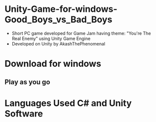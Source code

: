 # Unity-Game-for-windows-Good_Boys_vs_Bad_Boys
* Short PC game developed for Game Jam having theme: "You're The Real Enemy" using Unity Game Engine
* Developed on Unity by AkashThePhenomenal

# Download for windows
## Play as you go

# Languages Used C# and Unity Software
